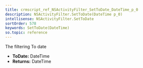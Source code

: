 ```yaml
---
title: crmscript_ref_NSActivityFilter_SetToDate_DateTime_p_0
description: NSActivityFilter.SetToDate(DateTime p_0)
intellisense: NSActivityFilter.SetToDate
sortOrder: 578
keywords: SetToDate(DateTime)
so.topic: reference
---
```



The filtering To date



* **ToDate:** DateTime
* **Returns:** DateTime


